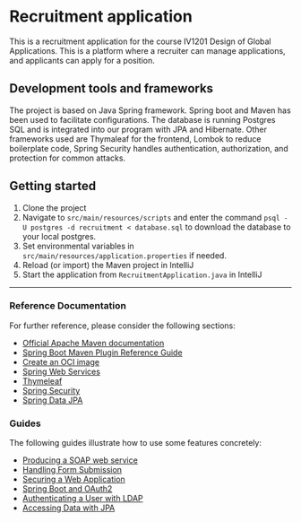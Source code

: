 # Recruitment application
This is a recruitment application for the course IV1201 Design of Global Applications. This is a platform where a recruiter can manage applications, and applicants can apply for a position.

## Development tools and frameworks
The project is based on Java Spring framework.
Spring boot and Maven has been used to facilitate configurations. The database is running Postgres SQL and is integrated into our program with JPA and Hibernate. Other frameworks used are Thymaleaf for the frontend, Lombok to reduce boilerplate code, Spring Security handles authentication, authorization, and protection for common attacks.

## Getting started

1. Clone the project
2. Navigate to `src/main/resources/scripts` and enter the command `psql -U postgres -d recruitment < database.sql` to download the database to your local postgres.
3. Set environmental variables in `src/main/resources/application.properties` if needed.
4. Reload (or import) the Maven project in IntelliJ
5. Start the application from `RecruitmentApplication.java` in IntelliJ

___
### Reference Documentation
For further reference, please consider the following sections:

* [Official Apache Maven documentation](https://maven.apache.org/guides/index.html)
* [Spring Boot Maven Plugin Reference Guide](https://docs.spring.io/spring-boot/docs/2.7.8/maven-plugin/reference/html/)
* [Create an OCI image](https://docs.spring.io/spring-boot/docs/2.7.8/maven-plugin/reference/html/#build-image)
* [Spring Web Services](https://docs.spring.io/spring-boot/docs/2.7.8/reference/htmlsingle/#io.webservices)
* [Thymeleaf](https://docs.spring.io/spring-boot/docs/2.7.8/reference/htmlsingle/#web.servlet.spring-mvc.template-engines)
* [Spring Security](https://docs.spring.io/spring-boot/docs/2.7.8/reference/htmlsingle/#web.security)
* [Spring Data JPA](https://docs.spring.io/spring-boot/docs/2.7.8/reference/htmlsingle/#data.sql.jpa-and-spring-data)

### Guides
The following guides illustrate how to use some features concretely:

* [Producing a SOAP web service](https://spring.io/guides/gs/producing-web-service/)
* [Handling Form Submission](https://spring.io/guides/gs/handling-form-submission/)
* [Securing a Web Application](https://spring.io/guides/gs/securing-web/)
* [Spring Boot and OAuth2](https://spring.io/guides/tutorials/spring-boot-oauth2/)
* [Authenticating a User with LDAP](https://spring.io/guides/gs/authenticating-ldap/)
* [Accessing Data with JPA](https://spring.io/guides/gs/accessing-data-jpa/)

